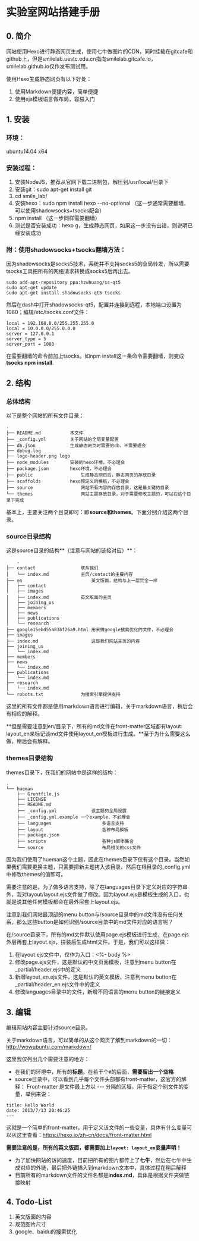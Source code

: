 # 实验室网站搭建手册
## 0. 简介
网站使用Hexo进行静态网页生成，使用七牛做图片的CDN，同时挂载在gitcafe和github上，但是smilelab.uestc.edu.cn指向smilelab.gitcafe.io，smilelab.github.io仅作发布测试用。

使用Hexo生成静态网页有以下好处：

1. 使用Markdown便捷内容，简单便捷
2. 使用ejs模板语言做布局，容易入门


## 1. 安装

### 环境：
ubuntu14.04 x64

### 安装过程：
1. 安装NodeJS，推荐从官网下载二进制包，解压到/usr/local/目录下
2. 安装git：sudo apt-get install git
3. cd smile_lab/
4. 安装hexo：sudo npm install hexo --no-optional             （这一步通常需要翻墙，可以使用shadowsocks+tsocks配合）
5. npm install                 （这一步同样需要翻墙）
6. 测试是否安装成功：hexo g，生成静态网页，如果这一步没有出错，则说明已经安装成功

### 附：使用shadowsocks+tsocks翻墙方法：
因为shadowsocks是socks5技术，系统并不支持socks5的全局转发，所以需要tsocks工具把所有的网络请求转换成socks5后再出去。

	sudo add-apt-repository ppa:hzwhuang/ss-qt5
	sudo apt-get update 
	sudo apt-get install shadowsocks-qt5 tsocks

然后在dash中打开shadowsocks-qt5，配置并连接到远程，本地端口设置为1080；编辑/etc/tsocks.conf文件：

	local = 192.168.0.0/255.255.255.0
	local = 10.0.0.0/255.0.0.0
	server = 127.0.0.1
	server_type = 5
	server_port = 1080
	
在需要翻墙的命令前加上tsocks。如npm install这一条命令需要翻墙，则变成**tsocks npm install**.

## 2. 结构
### 总体结构
以下是整个网站的所有文件目录：

	.
	├── README.md			本文件
	├── _config.yml			关于网站的全局变量配置
	├── db.json				生成静态网页时需要的db，不需要理会
	├── debug.log
	├── logo-header.png	logo
	├── node_modules		安装的hexo环境，不必理会
	├── package.json		hexo环境，不必理会
	├── public					生成静态网页后，静态网页的存放目录
	├── scaffolds			hexo预定义的模板，不必理会
	├── source					网站所有内容的存放目录，这是最关键的目录
	└── themes					网站主题存放目录，对于需要修改主题的，可以在这个目录下完成

基本上，主要关注两个目录即可：即**source和themes**。下面分别介绍这两个目录。

### source目录结构
这是source目录的结构**（注意与网站的链接对应）**：

		.
	├── contact					联系我们
	│   └── index.md			主页/contact的主要内容
	├── en							英文版面，结构与上一层完全一样
	│   ├── contact
	│   ├── images
	│   ├── index.md			英文版面的主页
	│   ├── joining_us
	│   ├── members
	│   ├── news
	│   ├── publications
	│   └── research
	├── google15ebd55a83bf26a9.html	用来做google搜索优化的文件，不必理会
	├── images
	├── index.md					这是我们网站主页的内容
	├── joining_us
	│   └── index.md
	├── members
	├── news
	│   └── index.md
	├── publications
	│   └── index.md
	├── research
	│   └── index.md
	└── robots.txt				为搜索引擎提供支持

这里的所有文件都是使用markdown语言进行编辑，关于markdown语言，稍后会有相应的解释。

**但是需要注意到en/目录下，所有的md文件在front-matter区域都有layout: layout_en来标记该md文件使用layout_en模板进行生成。**至于为什么需要这么做，稍后会有解释。

### themes目录结构
themes目录下，在我们的网站中是这样的结构：

	.
	└── hueman
	    ├── Gruntfile.js
	    ├── LICENSE
	    ├── README.md
	    ├── _config.yml				该主题的全局设置
	    ├── _config.yml.example	一个example，不必理会
	    ├── languages					多语言支持
	    ├── layout						各种布局模板
	    ├── package.json
	    ├── scripts						各种js脚本集合
	    └── source						布局相关的css文件

因为我们使用了hueman这个主题，因此在themes目录下仅有这个目录。当然如果我们需要更换主题，只需要把新主题拷入该目录，然后在根目录的_config.yml中修改themes的值即可。

需要注意的是，为了做多语言支持，除了在languages目录下定义对应的字符串外，我对layout/layout.ejs文件做了修改。因为layout.ejs是模板生成的入口，也就是说其他任何模板都会在最外层套上layout.ejs。

注意到我们网站最顶部的menu button与/source目录中的md文件没有任何关系，那么这些button是如何识别/source目录中的md文件对应的语言呢？

在/source目录下，所有的md文件默认使用page.ejs模板进行生成，在page.ejs外层再套上layout.ejs，拼装后生成html文件。于是，我们可以这样做：

1. 在layout.ejs文件中，仅作为入口：<%- body %>
2. 修改page.ejs文件，这是默认的中文页面模板，注意到menu button在_partial/header.ejs中的定义
3. 新增layout_en.ejs文件，这是默认的英文模板，注意到menu button在_partial/header_en.ejs文件中的定义
4. 修改languages目录中的文件，新增不同语言的menu button的链接定义

## 3. 编辑
编辑网站内容主要针对source目录。

关于markdown语言，可以简单的从这个网页了解到markdown的一切：<http://wowubuntu.com/markdown/>

这里我仅列出几个需要注意的地方：

* 在我们的环境中，所有的**标题**，在若干个`#`的后面，**需要留出一个空格**
* source目录中，可以看到几乎每个文件头部都有front-matter，这官方的解释：
	Front-matter 是文件最上方以 --- 分隔的区域，用于指定个别文件的变量，举例来说：

```
title: Hello World
date: 2013/7/13 20:46:25
---
```
这就是一个简单的front-matter，用于定义该文件的一些变量，具体有什么变量可以从这里查看：<https://hexo.io/zh-cn/docs/front-matter.html>

**需要注意的是，所有的英文版面，都需要加上`layout: layout_en`变量声明！**

*  为了加快网站的访问速度，目前把所有的图片都传上了**七牛**，然后在七牛中生成对应的外链，最后把外链插入到markdown文本中，具体过程在稍后解释
*  目前所有的markdown文件的文件名都是**index.md**，具体是根据文件夹做链接映射

## 4. Todo-List
1. 英文版面的内容
2. 规范图片尺寸
3. google、baidu的搜索优化